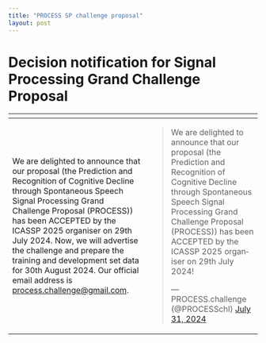 ```yaml
---
title: "PROCESS SP challenge proposal"
layout: post
---
```



# Decision notification for Signal Processing Grand Challenge Proposal

|    <!-- -->          |        <!-- -->                     |
|----------------------|-------------------------------------|
| We are delighted to announce that our proposal (the Prediction and Recognition of Cognitive Decline through Spontaneous Speech Signal Processing Grand Challenge Proposal (PROCESS)) has been ACCEPTED by the ICASSP 2025 organiser on 29th July 2024. Now, we will advertise the challenge and prepare the training and development set data for 30th August 2024. Our official email address is [process.challenge@gmail.com](mailto:process.challenge@gmail.com).             | <blockquote class="twitter-tweet"><p lang="en" dir="ltr">We are delighted to announce that our proposal (the Prediction and Recognition of Cognitive Decline through Spontaneous Speech Signal Processing Grand Challenge Proposal (PROCESS)) has been ACCEPTED by the ICASSP 2025 organiser on 29th July 2024!</p>&mdash; PROCESS.challenge (@PROCESSchl) <a href="https://twitter.com/PROCESSchl/status/1818645199549051034?ref_src=twsrc%5Etfw">July 31, 2024</a></blockquote> <script async src="https://platform.twitter.com/widgets.js" charset="utf-8"></script> |
 


